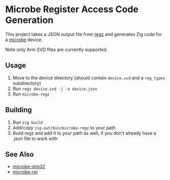 # Microbe Register Access Code Generation

This project takes a JSON output file from [regz](/ZigEmbeddedGroup/regz) and generates Zig code for a [microbe](/bcrist/microbe) device.

Note only Arm SVD files are currently supported.

## Usage
1. Move to the device directory (should contain `device.svd` and a `reg_types` subdirectory)
2. Run `regz device.svd -j -o device.json`
3. Run `microbe-regz`

## Building
1. Run `zig build`
2. Add/copy `zig-out/bin/microbe-regz` to your path
3. Build regz and add it to your path as well, if you don't already have a .json file to work with

## See Also
* [microbe-stm32](/bcrist/microbe-stm32)
* [microbe-rpi](/bcrist/microbe-rpi)
